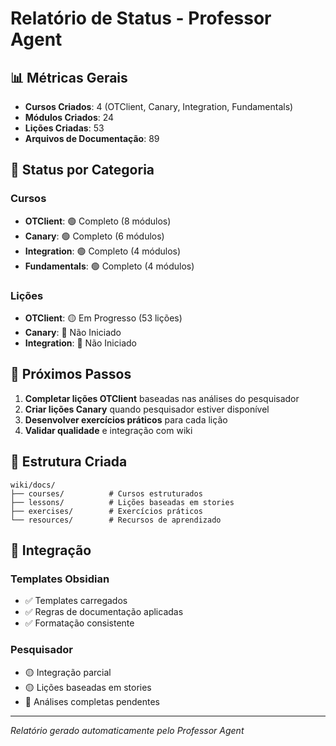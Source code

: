 # Relatório de Status - Professor Agent

## 📊 Métricas Gerais

- **Cursos Criados**: 4 (OTClient, Canary, Integration, Fundamentals)
- **Módulos Criados**: 24
- **Lições Criadas**: 53
- **Arquivos de Documentação**: 89

## 🎯 Status por Categoria

### Cursos
- **OTClient**: 🟢 Completo (8 módulos)
- **Canary**: 🟢 Completo (6 módulos)
- **Integration**: 🟢 Completo (4 módulos)
- **Fundamentals**: 🟢 Completo (4 módulos)

### Lições
- **OTClient**: 🟡 Em Progresso (53 lições)
- **Canary**: 🔴 Não Iniciado
- **Integration**: 🔴 Não Iniciado

## 🚀 Próximos Passos

1. **Completar lições OTClient** baseadas nas análises do pesquisador
2. **Criar lições Canary** quando pesquisador estiver disponível
3. **Desenvolver exercícios práticos** para cada lição
4. **Validar qualidade** e integração com wiki

## 📁 Estrutura Criada

```
wiki/docs/
├── courses/          # Cursos estruturados
├── lessons/          # Lições baseadas em stories
├── exercises/        # Exercícios práticos
└── resources/        # Recursos de aprendizado
```

## 🔗 Integração

### Templates Obsidian
- ✅ Templates carregados
- ✅ Regras de documentação aplicadas
- ✅ Formatação consistente

### Pesquisador
- 🟡 Integração parcial
- 🟡 Lições baseadas em stories
- 🔴 Análises completas pendentes

---
*Relatório gerado automaticamente pelo Professor Agent*

